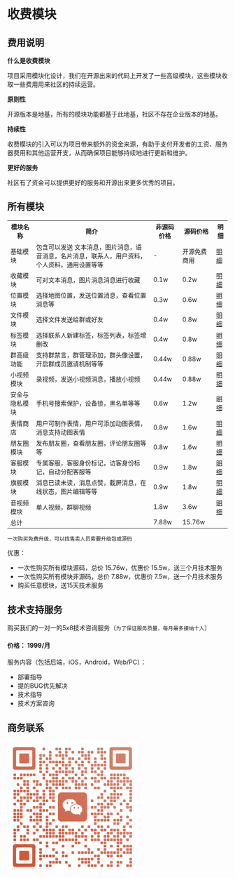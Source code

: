 


# 收费模块


## 费用说明

**什么是收费模块**

项目采用模块化设计，我们在开源出来的代码上开发了一些高级模块，这些模块收取一些费用用来社区的持续运营。

**原则性**

开源版本是地基，所有的模块功能都基于此地基，社区不存在企业版本的地基。

**持续性**

收费模块的引入可以为项目带来额外的资金来源，有助于支付开发者的工资、服务器费用和其他运营开支，从而确保项目能够持续地进行更新和维护。 

**更好的服务**

社区有了资金可以提供更好的服务和开源出来更多优秀的项目。

## 所有模块


<table>
  <tr>
    <th>模块名称</th>
    <th>简介</th>
    <th>非源码价格</th>
    <th>源码价格</th>
    <th>明细</th>
  </tr>
  <tr>
      <td>基础模块</td>
      <td>包含可以发送 文本消息，图片消息，语音消息，名片消息，联系人，用户资料，个人资料，通用设置等等</td>
      <td>-</td>
      <td><label color='red'>开源免费商用</label></td>
      <td><a href="/price/detail.html#基础版-开源免费">明细</a></td>
  </tr>
   <tr>
      <td>收藏模块</td>
      <td>可对文本消息，图片消息消息进行收藏</td>
      <td>0.1w</td>
      <td>0.2w</td>
      <td><a href="/price/detail.html#收藏模块">明细</a></td>
  </tr>
    <tr>
      <td>位置模块</td>
      <td>选择地图位置，发送位置消息，查看位置消息等</td>
      <td>0.3w</td>
      <td>0.6w</td>
      <td><a href="/price/detail.html#位置模块">明细</a></td>
  </tr>
    <tr>
      <td>文件模块</td>
      <td>选择文件发送给群或好友</td>
      <td>0.4w</td>
      <td>0.8w</td>
      <td><a href="/price/detail.html#文件模块">明细</a></td>
  </tr>
    <tr>
      <td>标签模块</td>
      <td>选择联系人新建标签，标签列表，标签增删改</td>
      <td>0.4w</td>
      <td>0.8w</td>
      <td><a href="/price/detail.html#文件模块">明细</a></td>
  </tr>
   <tr>
      <td>群高级功能</td>
      <td>支持群禁言，群管理添加，群头像设置，开启群成员邀请机制等等</td>
      <td>0.44w</td>
      <td>0.88w</td>
      <td><a href="/price/detail.html#群管理模块">明细</a></td>
  </tr>
   <tr>
      <td>小视频模块</td>
      <td>录视频，发送小视频消息，播放小视频</td>
      <td>0.44w</td>
      <td>0.88w</td>
      <td><a href="/price/detail.html#小视频模块">明细</a></td>
  </tr>
  <tr>
      <td>安全与隐私模块</td>
      <td>手机号搜索保护，设备锁，黑名单等等</td>
      <td>0.6w</td>
      <td>1.2w</td>
      <td><a href="/price/detail.html#安全与隐私模块">明细</a></td>
  </tr>
   <tr>
      <td>表情商店</td>
      <td>用户可制作表情，用户可添加动图表情，消息支持动图表情</td>
      <td>0.8w</td>
      <td>1.6w</td>
      <td><a href="/price/detail.html#表情商店">明细</a></td>
  </tr>
   <tr>
      <td>朋友圈模块</td>
      <td>发布朋友圈，查看朋友圈，评论朋友圈等等</td>
      <td>0.8w</td>
      <td>1.6w</td>
      <td><a href="/price/detail.html#朋友圈模块">明细</a></td>
  </tr>
  <tr>
      <td>客服模块</td>
      <td>专属客服，客服身份标记，访客身份标记，自动分配客服等</td>
      <td>0.9w</td>
      <td>1.8w</td>
      <td><a href="/price/detail.html#旗舰模块">明细</a></td>
  </tr>
  <tr>
      <td>旗舰模块</td>
      <td>消息已读未读，消息点赞，截屏消息，在线状态，图片编辑等等</td>
      <td>0.9w</td>
      <td>1.8w</td>
      <td><a href="/price/detail.html#旗舰模块">明细</a></td>
  </tr>
  <tr>
      <td>音视频模块</td>
      <td>单人视频，群聊视频</td>
      <td>1.8w</td>
      <td>3.6w</td>
      <td><a href="/price/detail.html#音视频模块">明细</a></td>
  </tr>
 
  <tr>
      <td>总计</td>
      <td></td>
      <td>7.88w</td>
      <td>15.76w</td>
      <td></td>
  </tr>

</table>

`一次购买免费升级，可以找售卖人员索要升级包或源码`

优惠：

- 一次性购买所有模块源码，总价 15.76w，优惠价 15.5w，送三个月技术服务
- 一次性购买所有模块非源码，总价 7.88w，优惠价 7.5w，送一个月技术服务
- 购买任意模块，送15天技术服务



## 技术支持服务

购买我们的一对一的5x8技术咨询服务（`为了保证服务质量，每月最多接纳十人`）

#### 价格： 1999/月

服务内容（包括后端，iOS，Android，Web/PC）：

- 部署指导
- 提的BUG优先解决
- 技术指导
- 技术方案咨询

## 商务联系

<img src="./tsdaodaowechat-small.png" style="width:300px"/>
